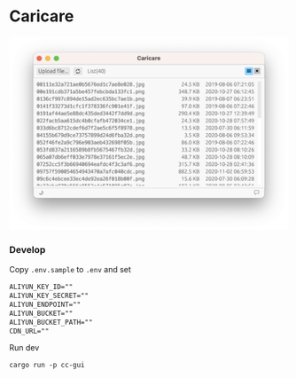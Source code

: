# Caricare

<p align="center">
<img src="res/screenshot_main.png" alt="main screen">
</p>

### Develop

Copy `.env.sample` to `.env` and set

```
ALIYUN_KEY_ID=""
ALIYUN_KEY_SECRET=""
ALIYUN_ENDPOINT=""
ALIYUN_BUCKET=""
ALIYUN_BUCKET_PATH=""
CDN_URL=""
```

Run dev

```
cargo run -p cc-gui
```